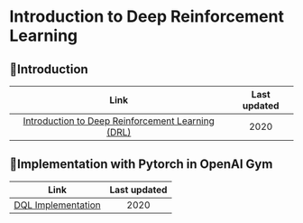 # Introduction to Deep Reinforcement Learning
## :pushpin:Introduction
Link | Last updated
:---:|:------------:
[Introduction to Deep Reinforcement Learning (DRL)](https://github.com/ITingHung/Introduction-to-Deep-Reinforcement-Learning/blob/master/Introduction-to-Deep-Reinforcement-Learning.md) | 2020

## :pushpin:Implementation with Pytorch in OpenAI Gym
Link | Last updated
:---:|:------------:
[DQL Implementation](https://github.com/ITingHung/Introduction-to-Deep-Reinforcement-Learning/blob/master/Deep%20Q-learning.py) | 2020
